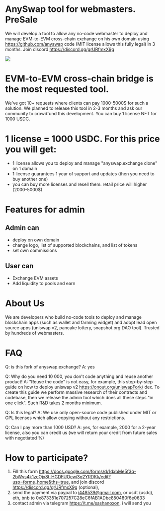 # AnySwap tool for webmasters. PreSale

We will develop a tool to allow any no-code webmaster to deploy and manage EVM-to-EVM cross-chain exchange on his own domain using https://github.com/anyswap code (MIT license allows this fully legal) in 3 months. Join discord https://discord.gg/grURfmxX9g 

![](https://screenshots.wpmix.net/chrome_JJxTqAAmO6AM02fsOLQGhP5vUImjajOx.png)

# EVM-to-EVM cross-chain bridge is the most requested tool. 
We've got 10+ requests where clients can pay 1000-5000$ for such a solution. We planned to release this tool in 2-3 months and ask our community to crowdfund this development. You can buy 1 license NFT for 1000 USDC. 

# 1 license = 1000 USDC. For this price you will get:
- 1 license allows you to deploy and manage "anyswap.exchange clone" on 1 domain
- 1 license guarantees 1 year of support and updates (then you need to buy another one)
- you can buy more licenses and resell them. retail price will higher (2000-5000$) 

# Features for admin
## Admin can
- deploy on own domain 
- change logo, list of supported blockchains, and list of tokens 
- set own commissions

## User can
- Exchange EVM assets
- Add liquidity to pools and earn 

# About Us
We are developers who build no-code tools to deploy and manage blockchain apps (such as wallet and farming widget) and adopt lead open source apps (uniswap v2, pancake lottery, snapshot.org DAO tool). Trusted by hundreds of webmasters. 

# FAQ
Q: is this fork of anyswap.exchange?
A: yes

Q: Why do you need 10 000, you don't code anything and reuse another product! 
A: "Reuse the code" is not easy, for example, this step-by-step guide on how to deploy uniswap v2 https://onout.org/uniswapFork/ dex. To create this guide we perform massive research of their contracts and codebase, then we release the admin tool which does all these steps "in one click". Such R&D takes 2 months minimum.  

Q: Is this legal?
A: We use only open-source code published under MIT or GPL licenses which allow copying without any restrictions.

Q: Can I pay more than 1000 USD? 
A: yes, for example, 2000 for a 2-year license, also you can credit us (we will return your credit from future sales with negotiated %)

# How to participate? 
1. Fill this form https://docs.google.com/forms/d/1dxbMe5f3q-2bWvs4k1zcOjx8t-HGDFUOcwi3q2YRDKk/edit?usp=forms_home&ths=true, and join discord https://discord.gg/grURfmxX9g (optional), 
2. send the payment via paypal to i448539@gmail.com, or usdt (usdc), eth, bnb to  0x873351e707257C28eC6fAB1ADbc850480f6e0633 
3. contact admin via telegram https://t.me/sashanoxon, i will send you
